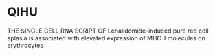 # QIHU
THE SINGLE CELL RNA SCRIPT OF Lenalidomide-induced pure red cell aplasia is associated with elevated expression of MHC-I molecules on erythrocytes
